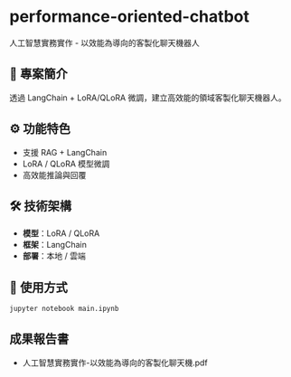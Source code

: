 # performance-oriented-chatbot
人工智慧實務實作 - 以效能為導向的客製化聊天機器人

## 📖 專案簡介
透過 LangChain + LoRA/QLoRA 微調，建立高效能的領域客製化聊天機器人。

## ⚙️ 功能特色
- 支援 RAG + LangChain
- LoRA / QLoRA 模型微調
- 高效能推論與回覆

## 🛠️ 技術架構
- **模型**：LoRA / QLoRA
- **框架**：LangChain
- **部署**：本地 / 雲端

## 🚀 使用方式
```bash
jupyter notebook main.ipynb

```

## 成果報告書 
 - 人工智慧實務實作-以效能為導向的客製化聊天機.pdf
